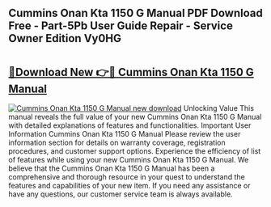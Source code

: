 ## Cummins Onan Kta 1150 G Manual PDF Download Free - Part-5Pb User Guide Repair - Service Owner Edition Vy0HG

# <h2><a href="http://bc79504.oget.top/?id=Cummins+Onan+Kta+1150+G+Manual">🔗Download New 👉🔴 Cummins Onan Kta 1150 G Manual</a></h2>

[![Cummins Onan Kta 1150 G Manual new download](https://i.imgur.com/5g1atiW.png)](http://bc79504.oget.top/?id=Cummins+Onan+Kta+1150+G+Manual)
Unlocking Value This manual reveals the full value of your new Cummins Onan Kta 1150 G Manual with detailed explanations of features and functionalities. Important User Information Cummins Onan Kta 1150 G Manual Please review the user information section for details on warranty coverage, registration procedures, and customer support options. Experience the efficiency of list of features while using your new Cummins Onan Kta 1150 G Manual. We believe that the Cummins Onan Kta 1150 G Manual has been a comprehensive and thorough resource in your quest to understand the features and capabilities of your new item. If you need any assistance or have any questions, our customer service team is always available.
